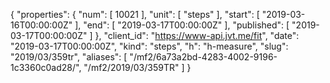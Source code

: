 {
  "properties": {
    "num": [
      10021
    ],
    "unit": [
      "steps"
    ],
    "start": [
      "2019-03-16T00:00:00Z"
    ],
    "end": [
      "2019-03-17T00:00:00Z"
    ],
    "published": [
      "2019-03-17T00:00:00Z"
    ]
  },
  "client_id": "https://www-api.jvt.me/fit",
  "date": "2019-03-17T00:00:00Z",
  "kind": "steps",
  "h": "h-measure",
  "slug": "2019/03/359tr",
  "aliases": [
    "/mf2/6a73a2bd-4283-4002-9196-1c3360c0ad28/",
    "/mf2/2019/03/359TR"
  ]
}
